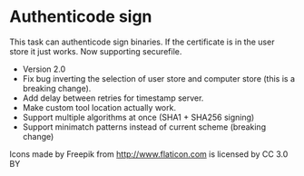 # Authenticode sign

This task can authenticode sign binaries. If the certificate is in the user store it just works. Now supporting securefile.

*  Version 2.0
  * Fix bug inverting the selection of user store and computer store (this is a breaking change).
  * Add delay between retries for timestamp server.
  * Make custom tool location actually work.
  * Support multiple algorithms at once (SHA1 + SHA256 signing)
  * Support minimatch patterns instead of current scheme (breaking change)


Icons made by Freepik from http://www.flaticon.com is licensed by CC 3.0 BY
